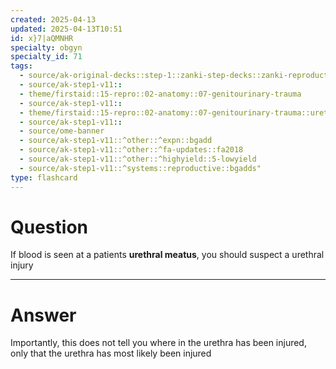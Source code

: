 ```yaml
---
created: 2025-04-13
updated: 2025-04-13T10:51
id: x}7|aQMNHR
specialty: obgyn
specialty_id: 71
tags:
  - source/ak-original-decks::step-1::zanki-step-decks::zanki-reproductive::reproductive-physiology-+-anatomy/embryo
  - source/ak-step1-v11::
  - theme/firstaid::15-repro::02-anatomy::07-genitourinary-trauma
  - source/ak-step1-v11::
  - theme/firstaid::15-repro::02-anatomy::07-genitourinary-trauma::urethral-injury::*basics
  - source/ak-step1-v11::
  - source/ome-banner
  - source/ak-step1-v11::^other::^expn::bgadd
  - source/ak-step1-v11::^other::^fa-updates::fa2018
  - source/ak-step1-v11::^other::^highyield::5-lowyield
  - source/ak-step1-v11::^systems::reproductive::bgadds"
type: flashcard
---
```


# Question
If blood is seen at a patients **urethral meatus**, you should suspect a urethral injury

---

# Answer
Importantly, this does not tell you where in the urethra has been injured, only that the urethra has most likely been injured